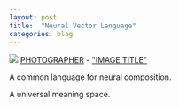 ```yaml
---
layout: post
title:  "Neural Vector Language"
categories: blog
---
```


<p class="attribution">
	<img src="images/" class="image fit" />
	<a href="">PHOTOGRAPHER</a> -
	<a href="">"IMAGE TITLE"</a>
</p>

A common language for neural composition.

A universal meaning space.
